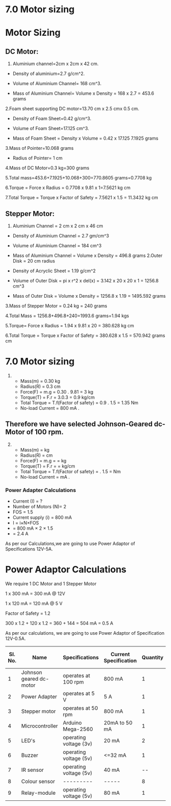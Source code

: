 # ****7.0 Motor sizing****

# ****Motor Sizing****
## DC Motor:
1. Aluminium channel=2cm x 2cm x 42 cm.


* Density of aluminium=2.7 g/cm^2.


* Volume of Aluminium Channel= 168 cm^3.

* Mass of Aluminium Channel= Volume x Density
                         = 168 x 2.7
                         = 453.6 grams

2.Foam sheet supporting DC motor=13.70 cm x 2.5 cmx 0.5 cm.

* Density of Foam Sheet=0.42 g/cm^3.

* Volume of Foam Sheet=17.125 cm^3.

* Mass of Foam Sheet = Density x Volume
                   = 0.42 x 17.125
                   7.1925 grams


3.Mass of Pointer=10.068 grams


* Radius of Pointer= 1 cm



4.Mass of DC Motor=0.3 kg=300 grams

 
5.Total mass=453.6+7.1925+10.068+300=770.8605 grams=0.7708 kg



6.Torque = Force x Radius
       = 0.7708 x 9.81 x 1=7.5621 kg cm

7.Total Torque = Torque x Factor of Safety
             = 7.5621 x 1.5
             = 11.3432 kg cm

## Stepper Motor: 
1. Aluminium Channel = 2 cm x 2 cm x 46 cm

* Density of Aluminium Channel = 2.7 gm/cm^3

* Volume of Aluminium Channel = 184 cm^3

* Mass of Aluminium Channel = Volume x Density
                          = 496.8 grams
2.Outer Disk = 20 cm radius

* Density of Acryclic Sheet = 1.19 g/cm^2

* Volume of Outer Disk = pi x r^2 x del(x)
                     = 3.142 x 20 x 20 x 1
                     = 1256.8 cm^3


* Mass of Outer Disk = Volume x Density 
                   = 1256.8 x 1.19
                   = 1495.592 grams

3.Mass of Stepper Motor = 0.24 kg = 240 grams

4.Total Mass = 1256.8+496.8+240=1993.6 grams=1.94 kgs

5.Torque= Force x Radius
      = 1.94 x 9.81 x 20
      = 380.628 kg cm

6.Total Torque = Torque x Factor of Safety
             = 380.628 x 1.5
             = 570.942 grams cm
# ****7.0 Motor sizing****
1) * Mass(m) = 0.30 kg 
   * Radius(R) = 0.3 cm
   * Force(F) = m.g =  0.30 . 9.81 = 3 kg
   * Torque(T) = F.r = 3.0.3 = 0.9 kg/cm
   * Total Torque = T.f(Factor of safety) = 0.9 . 1.5 = 1.35 Nm
   * No-load Current = 800 mA .

## Therefore we have selected Johnson-Geared dc-Motor of 100 rpm.

2) * Mass(m) =   kg 
   * Radius(R) =   cm
   * Force(F) = m.g =  =  kg
   * Torque(T) = F.r =    =   kg/cm
   * Total Torque = T.f(Factor of safety) =   . 1.5 =  Nm
   * No-load Current =   mA .

### Power Adapter Calculations ###

   * Current (I) = ?
   * Number of Motors (N)= 2
   * FOS = 1.5
   * Current supply (i) = 800 mA
   * I = i×N×FOS
   *   = 800 mA × 2 × 1.5
   *   = 2.4 A

As per our Calculations,we are going to use Power Adaptor of Specifications 12V-5A.
# ****Power Adaptor Calculations****
We require 1 DC Motor and 1 Stepper Motor

1 x 300 mA = 300 mA @ 12V


1 x 120 mA = 120 mA @ 5 V  

Factor of Safety = 1.2

300 x 1.2 + 120 x 1.2 = 360 + 144 = 504 mA = 0.5 A 


As per our calculations, we are going to use Power Adaptor of Specification 12V-0.5A.


|Sl. No.|   Name   |    Specifications    |  Current Specification  | Quantity | Weight (In grams) |
|-------|----------|----------------------|-------------------------|----------|-------------------|
|   1   |   Johnson geared dc-motor   |    operates at 100 rpm    |   800 mA  | 1 | 300 |
|   2   |   Power Adapter   |    operates at 5 V    |   5 A  | 1 | -- |
|   3   |   Stepper motor   |    operates at 50 rpm    |   800 mA  | 1 | -- |
|   4   |   Microcontroller   |    Arduino Mega-2560    |   20mA to 50 mA  | 1 | 37 |
|   5   |   LED's   |    operating voltage (3v)    |   20 mA  | 2 | 2 |
|   6   |   Buzzer   |    operating voltage (5v)    |   <=32 mA  | 1 | -- |
|   7   |   IR sensor   |    operating voltage (5v)    |   40 mA  | -- | 50 |
|   8   |   Colour sensor   |    ---------    |   -----  | 8 | 2 |
|   9   |   Relay-module   |    operating voltage (5v)    |   80 mA  | 1 | -- |








